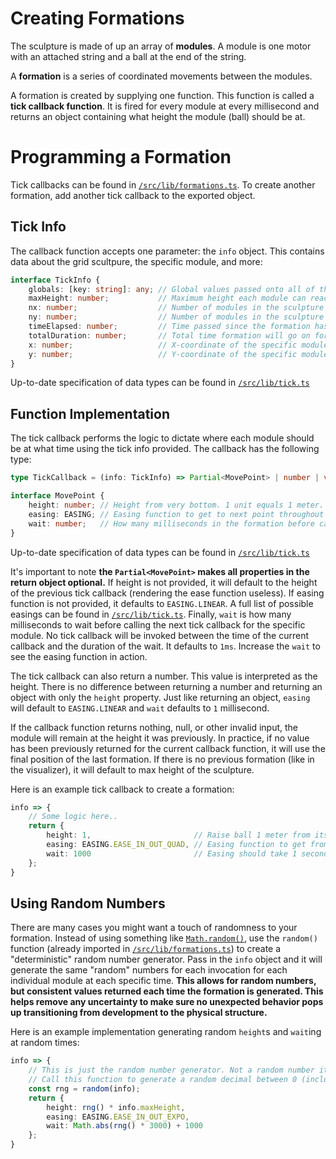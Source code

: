 # Creating Formations

The sculpture is made of up an array of **modules**. A module is one motor with an attached string and a ball at the end of the string.

A **formation** is a series of coordinated movements between the modules.

A formation is created by supplying one function. This function is called a **tick callback function**. It is fired for every module at every millisecond and returns an object containing what height the module (ball) should be at.

# Programming a Formation

Tick callbacks can be found in [`/src/lib/formations.ts`](https://github.com/michaelgira23/micds-kinetic-sculpture/blob/master/src/lib/formations.ts). To create another formation, add another tick callback to the exported object.

## Tick Info

The callback function accepts one parameter: the `info` object. This contains data about the grid scultpure, the specific module, and more:

```typescript
interface TickInfo {
	globals: [key: string]: any; // Global values passed onto all of the functions. This is an empty object by default unless you specifically provide values while invoking the formation.
	maxHeight: number;           // Maximum height each module can reach
	nx: number;                  // Number of modules in the sculpture grid in the x direction
	ny: number;                  // Number of modules in the sculpture grid in the y direction
	timeElapsed: number;         // Time passed since the formation has started
	totalDuration: number;       // Total time formation will go on for
	x: number;                   // X-coordinate of the specific module this callback function is invoked for
	y: number;                   // Y-coordinate of the specific module this callback function is invoked for
}
```
Up-to-date specification of data types can be found in [`/src/lib/tick.ts`](https://github.com/michaelgira23/micds-kinetic-sculpture/blob/master/src/lib/tick.ts)

## Function Implementation

The tick callback performs the logic to dictate where each module should be at what time using the tick info provided. The callback has the following type:

```typescript
type TickCallback = (info: TickInfo) => Partial<MovePoint> | number | void;

interface MovePoint {
	height: number; // Height from very bottom. 1 unit equals 1 meter.
	easing: EASING; // Easing function to get to next point throughout the provided `wait` duration.
	wait: number;   // How many milliseconds in the formation before calling the next callback tick function for this module
}
```

Up-to-date specification of data types can be found in [`/src/lib/tick.ts`](https://github.com/michaelgira23/micds-kinetic-sculpture/blob/master/src/lib/tick.ts)

It's important to note **the `Partial<MovePoint>` makes all properties in the return object optional.** If height is not provided, it will default to the height of the previous tick callback (rendering the ease function useless). If easing function is not provided, it defaults to `EASING.LINEAR`. A full list of possible easings can be found in [`/src/lib/tick.ts`](https://github.com/michaelgira23/micds-kinetic-sculpture/blob/master/src/lib/tick.ts). Finally, `wait` is how many milliseconds to wait before calling the next tick callback for the specific module. No tick callback will be invoked between the time of the current callback and the duration of the wait. It defaults to `1ms`. Increase the `wait` to see the easing function in action.

The tick callback can also return a number. This value is interpreted as the height. There is no difference between returning a number and returning an object with only the `height` property. Just like returning an object, `easing` will default to `EASING.LINEAR` and `wait` defaults to `1` millisecond.

If the callback function returns nothing, null, or other invalid input, the module will remain at the height it was previously. In practice, if no value has been previously returned for the current callback function, it will use the final position of the last formation. If there is no previous formation (like in the visualizer), it will default to max height of the sculpture.

Here is an example tick callback to create a formation:

```typescript
info => {
	// Some logic here..
	return {
		height: 1,                       // Raise ball 1 meter from its lowest point
		easing: EASING.EASE_IN_OUT_QUAD, // Easing function to get from current position to 1 meter
		wait: 1000                       // Easing should take 1 second to get to 1 meter off the ground. No other tick callback functions will be invoked for this module for the next 1000 milliseconds.
	};
}
```

## Using Random Numbers

There are many cases you might want a touch of randomness to your formation. Instead of using something like [`Math.random()`](https://developer.mozilla.org/en-US/docs/Web/JavaScript/Reference/Global_Objects/Math/random), use the `random()` function (already imported in [`/src/lib/formations.ts`](https://github.com/michaelgira23/micds-kinetic-sculpture/blob/master/src/lib/formations.ts)) to create a "deterministic" random number generator. Pass in the `info` object and it will generate the same "random" numbers for each invocation for each individual module at each specific time. **This allows for random numbers, but consistent values returned each time the formation is generated. This helps remove any uncertainty to make sure no unexpected behavior pops up transitioning from development to the physical structure.**

Here is an example implementation generating random `height`s and `wait`ing at random times:

```typescript
info => {
	// This is just the random number generator. Not a random number itself!
	// Call this function to generate a random decimal between 0 (inclusive) and 1 (exclusive)
	const rng = random(info);
	return {
		height: rng() * info.maxHeight,
		easing: EASING.EASE_IN_OUT_EXPO,
		wait: Math.abs(rng() * 3000) + 1000
	};
}
```
